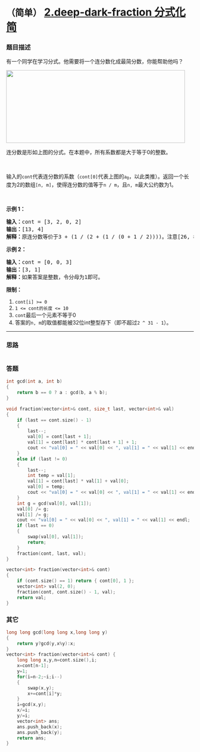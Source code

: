 # `（简单）`  [2.deep-dark-fraction 分式化简](https://leetcode-cn.com/contest/season/2019-fall/problems/deep-dark-fraction/)

### 题目描述

<p>有一个同学在学习分式。他需要将一个连分数化成最简分数，你能帮助他吗？</p>

<p><img alt="" src="https://assets.leetcode-cn.com/aliyun-lc-upload/uploads/2019/09/09/fraction_example_1.jpg" style="height: 195px; width: 480px;"></p>

<p>连分数是形如上图的分式。在本题中，所有系数都是大于等于0的整数。</p>

<p>&nbsp;</p>

<p>输入的<code>cont</code>代表连分数的系数（<code>cont[0]</code>代表上图的<code>a<sub>0</sub></code>，以此类推）。返回一个长度为2的数组<code>[n, m]</code>，使得连分数的值等于<code>n / m</code>，且<code>n, m</code>最大公约数为1。</p>

<p>&nbsp;</p>

<p><strong>示例 1：</strong></p>

<pre><strong>输入：</strong>cont = [3, 2, 0, 2]
<strong>输出：</strong>[13, 4]
<strong>解释：</strong>原连分数等价于3 + (1 / (2 + (1 / (0 + 1 / 2))))。注意[26, 8], [-13, -4]都不是正确答案。</pre>

<p><strong>示例 2：</strong></p>

<pre><strong>输入：</strong>cont = [0, 0, 3]
<strong>输出：</strong>[3, 1]
<strong>解释：</strong>如果答案是整数，令分母为1即可。</pre>

<p><strong>限制：</strong></p>

<ol>
	<li><code>cont[i] &gt;= 0</code></li>
	<li><code>1 &lt;= cont的长度 &lt;= 10</code></li>
	<li><code>cont</code>最后一个元素不等于0</li>
	<li>答案的<code>n, m</code>的取值都能被32位int整型存下（即不超过<code>2 ^ 31 - 1</code>）。</li>
</ol>

            


---
### 思路
```
```

### 答题
``` C++
int gcd(int a, int b)
{
	return b == 0 ? a : gcd(b, a % b);
}

void fraction(vector<int>& cont, size_t last, vector<int>& val)
{
	if (last == cont.size() - 1)
	{
		last--;
		val[0] = cont[last + 1];
		val[1] = cont[last] * cont[last + 1] + 1;
		cout << "val[0] = " << val[0] << ", val[1] = " << val[1] << endl;
	}
	else if (last != 0)
	{
		last--;
		int temp = val[1];
		val[1] = cont[last] * val[1] + val[0];
		val[0] = temp;
		cout << "val[0] = " << val[0] << ", val[1] = " << val[1] << endl;
	}
	int g = gcd(val[0], val[1]);
	val[0] /= g;
	val[1] /= g;
	cout << "val[0] = " << val[0] << ", val[1] = " << val[1] << endl;
	if (last == 0)
	{
		swap(val[0], val[1]);
		return;
	}
	fraction(cont, last, val);
}

vector<int> fraction(vector<int>& cont)
{
	if (cont.size() == 1) return { cont[0], 1 };
	vector<int> val(2, 0);
	fraction(cont, cont.size() - 1, val);
	return val;
}
```

### 其它
``` C++
long long gcd(long long x,long long y)
{
	return y?gcd(y,x%y):x;
}
vector<int> fraction(vector<int>& cont) {
	long long x,y,n=cont.size(),i;
	x=cont[n-1];
	y=1;
	for(i=n-2;~i;i--)
	{
		swap(x,y);
		x+=cont[i]*y;
	}
	i=gcd(x,y);
	x/=i;
	y/=i;
	vector<int> ans;
	ans.push_back(x);
	ans.push_back(y);
	return ans;
}
```